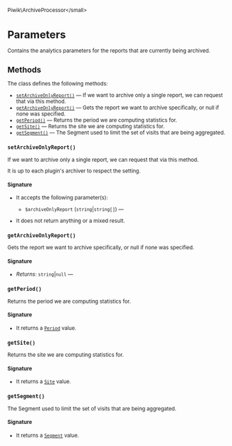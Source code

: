 <small>Piwik\ArchiveProcessor\</small>

Parameters
==========

Contains the analytics parameters for the reports that are currently being archived.

Methods
-------

The class defines the following methods:

- [`setArchiveOnlyReport()`](#setarchiveonlyreport) &mdash; If we want to archive only a single report, we can request that via this method.
- [`getArchiveOnlyReport()`](#getarchiveonlyreport) &mdash; Gets the report we want to archive specifically, or null if none was specified.
- [`getPeriod()`](#getperiod) &mdash; Returns the period we are computing statistics for.
- [`getSite()`](#getsite) &mdash; Returns the site we are computing statistics for.
- [`getSegment()`](#getsegment) &mdash; The Segment used to limit the set of visits that are being aggregated.

<a name="setarchiveonlyreport" id="setarchiveonlyreport"></a>
<a name="setArchiveOnlyReport" id="setArchiveOnlyReport"></a>
### `setArchiveOnlyReport()`

If we want to archive only a single report, we can request that via this method.

It is up to each plugin's archiver to respect the setting.

#### Signature

-  It accepts the following parameter(s):
    - `$archiveOnlyReport` (`string`|`string[]`) &mdash;
      
- It does not return anything or a mixed result.

<a name="getarchiveonlyreport" id="getarchiveonlyreport"></a>
<a name="getArchiveOnlyReport" id="getArchiveOnlyReport"></a>
### `getArchiveOnlyReport()`

Gets the report we want to archive specifically, or null if none was specified.

#### Signature


- *Returns:*  `string`|`null` &mdash;
    

<a name="getperiod" id="getperiod"></a>
<a name="getPeriod" id="getPeriod"></a>
### `getPeriod()`

Returns the period we are computing statistics for.

#### Signature

- It returns a [`Period`](../../Piwik/Period.md) value.

<a name="getsite" id="getsite"></a>
<a name="getSite" id="getSite"></a>
### `getSite()`

Returns the site we are computing statistics for.

#### Signature

- It returns a [`Site`](../../Piwik/Site.md) value.

<a name="getsegment" id="getsegment"></a>
<a name="getSegment" id="getSegment"></a>
### `getSegment()`

The Segment used to limit the set of visits that are being aggregated.

#### Signature

- It returns a [`Segment`](../../Piwik/Segment.md) value.

